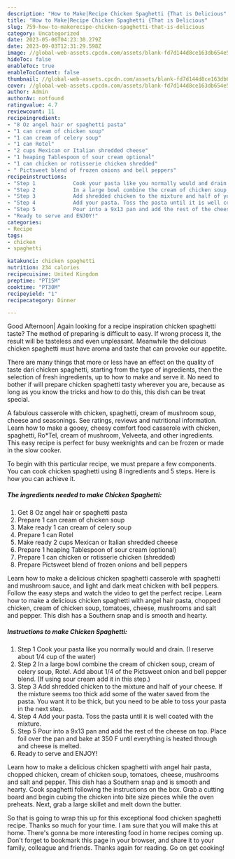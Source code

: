 ```yaml
---
description: "How to Make|Recipe Chicken Spaghetti {That is Delicious"
title: "How to Make|Recipe Chicken Spaghetti {That is Delicious"
slug: 759-how-to-makerecipe-chicken-spaghetti-that-is-delicious
category: Uncategorized
date: 2023-05-06T04:23:30.279Z
date: 2023-09-03T12:31:29.598Z
image: //global-web-assets.cpcdn.com/assets/blank-fd7d144d8ce163db654e5a02c40b08a2775adb7897d16e4062681dc7e1b2800f.png
hideToc: false
enableToc: true
enableTocContent: false
thumbnail: //global-web-assets.cpcdn.com/assets/blank-fd7d144d8ce163db654e5a02c40b08a2775adb7897d16e4062681dc7e1b2800f.png
cover: //global-web-assets.cpcdn.com/assets/blank-fd7d144d8ce163db654e5a02c40b08a2775adb7897d16e4062681dc7e1b2800f.png
author: Admin
authorAv: notfound
ratingvalue: 4.7
reviewcount: 11
recipeingredient:
- "8 Oz angel hair or spaghetti pasta"
- "1 can cream of chicken soup"
- "1 can cream of celery soup"
- "1 can Rotel"
- "2 cups Mexican or Italian shredded cheese"
- "1 heaping Tablespoon of sour cream optional"
- "1 can chicken or rotisserie chicken shredded"
- " Pictsweet blend of frozen onions and bell peppers"
recipeinstructions:
- "Step 1            Cook your pasta like you normally would and drain. (I reserve about 1/4 cup of the water)"
- "Step 2            In a large bowl combine the cream of chicken soup, cream of celery soup, Rotel. Add about 1/4 of the Pictsweet onion and bell pepper blend. (If using sour cream add it in this step.)"
- "Step 3            Add shredded chicken to the mixture and half of your cheese. If the mixture seems too thick add some of the water saved from the pasta. You want it to be thick, but you need to be able to toss your pasta in the next step."
- "Step 4            Add your pasta. Toss the pasta until it is well coated with the mixture."
- "Step 5            Pour into a 9x13 pan and add the rest of the cheese on top. Place foil over the pan and bake at 350 F until everything is heated through and cheese is melted."
- "Ready to serve and ENJOY!"
categories:
- Recipe
tags:
- chicken
- spaghetti

katakunci: chicken spaghetti 
nutrition: 234 calories
recipecuisine: United Kingdom
preptime: "PT15M"
cooktime: "PT30M"
recipeyield: "1"
recipecategory: Dinner

---
```



Good Afternoon| Again looking for a recipe inspiration chicken spaghetti taste? The method of preparing is difficult to easy. If wrong process it, the result will be tasteless and even unpleasant. Meanwhile the delicious chicken spaghetti must have aroma and taste that can provoke our appetite.






There are many things that more or less have an effect on the quality of taste dari chicken spaghetti, starting from the type of ingredients, then the selection of fresh ingredients, up to how to make and serve it. No need to bother if will prepare chicken spaghetti tasty wherever you are, because as long as you know the tricks and how to do this, this dish can be treat special.


A fabulous casserole with chicken, spaghetti, cream of mushroom soup, cheese and seasonings. See ratings, reviews and nutritional information. Learn how to make a gooey, cheesy comfort food casserole with chicken, spaghetti, Ro*Tel, cream of mushroom, Velveeta, and other ingredients. This easy recipe is perfect for busy weeknights and can be frozen or made in the slow cooker.


To begin with this particular recipe, we must prepare a few components. You can cook chicken spaghetti using 8 ingredients and 5 steps. Here is how you can achieve it.

<!--inarticleads1-->

##### The ingredients needed to make Chicken Spaghetti:

1. Get 8 Oz angel hair or spaghetti pasta
1. Prepare 1 can cream of chicken soup
1. Make ready 1 can cream of celery soup
1. Prepare 1 can Rotel
1. Make ready 2 cups Mexican or Italian shredded cheese
1. Prepare 1 heaping Tablespoon of sour cream (optional)
1. Prepare 1 can chicken or rotisserie chicken (shredded)
1. Prepare  Pictsweet blend of frozen onions and bell peppers


Learn how to make a delicious chicken spaghetti casserole with spaghetti and mushroom sauce, and light and dark meat chicken with bell peppers. Follow the easy steps and watch the video to get the perfect recipe. Learn how to make a delicious chicken spaghetti with angel hair pasta, chopped chicken, cream of chicken soup, tomatoes, cheese, mushrooms and salt and pepper. This dish has a Southern snap and is smooth and hearty. 

<!--inarticleads2-->

##### Instructions to make Chicken Spaghetti:

1. Step 1            Cook your pasta like you normally would and drain. (I reserve about 1/4 cup of the water)
1. Step 2            In a large bowl combine the cream of chicken soup, cream of celery soup, Rotel. Add about 1/4 of the Pictsweet onion and bell pepper blend. (If using sour cream add it in this step.)
1. Step 3            Add shredded chicken to the mixture and half of your cheese. If the mixture seems too thick add some of the water saved from the pasta. You want it to be thick, but you need to be able to toss your pasta in the next step.
1. Step 4            Add your pasta. Toss the pasta until it is well coated with the mixture.
1. Step 5            Pour into a 9x13 pan and add the rest of the cheese on top. Place foil over the pan and bake at 350 F until everything is heated through and cheese is melted.
1. Ready to serve and ENJOY!

Learn how to make a delicious chicken spaghetti with angel hair pasta, chopped chicken, cream of chicken soup, tomatoes, cheese, mushrooms and salt and pepper. This dish has a Southern snap and is smooth and hearty. Cook spaghetti following the instructions on the box. Grab a cutting board and begin cubing the chicken into bite size pieces while the oven preheats. Next, grab a large skillet and melt down the butter. 

So that is going to wrap this up for this exceptional food chicken spaghetti recipe. Thanks so much for your time. I am sure that you will make this at home. There's gonna be more interesting food in home recipes coming up. Don't forget to bookmark this page in your browser, and share it to your family, colleague and friends. Thanks again for reading. Go on get cooking!
